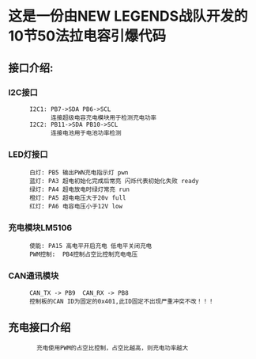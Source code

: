 # 这是一份由NEW LEGENDS战队开发的10节50法拉电容引爆代码

##  接口介绍:
###      I2C接口
          I2C1: PB7->SDA PB6->SCL             
                连接超级电容充电模块用于检测充电功率
          I2C2: PB11->SDA PB10->SCL
                连接电池用于电池功率检测

###      LED灯接口
          白灯: PB5 输出PWN充电指示灯 pwn
          蓝灯: PA3 超电初始化完成后常亮 闪烁代表初始化失败 ready
          绿灯: PA4 超电放电时绿灯常亮 run
          橙灯: PA5 超电电压大于20v full
          红灯: PA6 电容电压小于12V low

###     充电模块LM5106
          使能: PA15 高电平开启充电 低电平关闭充电
          PWM控制:  PB4控制占空比控制充电电压

###     CAN通讯模块
          CAN_TX -> PB9  CAN_RX -> PB8
          控制板的CAN ID为固定的0x401,此ID固定不出现严重冲突不改！！！

## 充电接口介绍
            充电使用PWM的占空比控制，占空比越高，则充电功率越大






